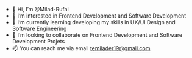 - 👋 Hi, I’m @Milad-Rufai
- 👀 I’m interested in Frontend Development and Software Development
- 🌱 I’m currently learning developing my skills in UX/UI Design and Software Engineering
- 💞️ I’m looking to collaborate on Frontend Development and Software Development Projets
- 📫 You can reach me via email temilader19@gmail.com

<!---
Milad-Rufai/Milad-Rufai is a ✨ special ✨ repository because its `README.md` (this file) appears on your GitHub profile.
You can click the Preview link to take a look at your changes.
--->
